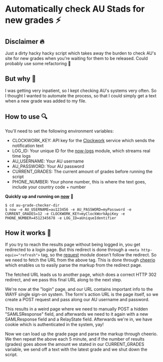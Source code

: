 # Automatically check AU Stads for new grades ⚡️

## Disclaimer 🔥
Just a dirty hacky hacky script which takes away the burden to check AU's site for new grades when you're waiting for them to be released. Could probably use some refactoring 🙈


## But why  👀
I was getting very inpatient, so I kept checking AU's systems very often.
So I thought I wanted to automate the process, so that I could simply get a text when a new grade was added to my file.

## How to use 🔍
You'll need to set the following environment variables:
- CLOCKWORK_KEY: API key for the [Clockwork](https://www.clockworksms.com/) service which sends the notification text
- LOG_ID: Your unique ID for the [now-logs](https://logs.now.sh/) module, which streams real time logs
- AU_USERNAME: Your AU username
- AU_PASSWORD: Your AU password
- CURRENT_GRADES: The current amount of grades before running the script
- PHONE_NUMBER: Your phone number, this is where the text goes, include your country code + number

**Quickly up and running on [now](https://zeit.co/now)** 🚀
````
$ cd au-grade-checker-dir
$ now -e AU_USERNAME=au123456 -e AU_PASSWORD=myPassword -e CURRENT_GRADES=12 -e CLOCKWORK_KEY=myClockWorkApiKey -e PHONE_NUMBER=4512345678 -e LOG_ID=aUniqueIdentifier
````

## How it works 💪
If you try to reach the results page without being logged in, you get redirected to a login page.
But this redirect is done through a `<meta http-equiv="refresh">` tag, so the [request](https://github.com/request/request) module doesn't follow the redirect.
So we need to fetch the URL from the above tag. This is done through [cheerio](https://github.com/cheeriojs/cheerio) which enables us to easily parse the markup from the redirect page.

The fetched URL leads us to another page, which does a correct HTTP 302 redirect, and we pass this final URL along to the next step.

We're now at the "login" page, and our URL contains important info to the WAYF single sign-on system.
The form's action URL is the page itself, so we create a POST request and pass along our AU username and password.

This results in a weird page where we need to manually POST a hidden "SAMLSResponse" field, and afterwards we need to it again with a new SAMLResponse field and a RelayState field.
Afterwards we're in, we have cookie which is authenticated in the system, yay!

Now we can load up the grade page and parse the markup through cheerio.
We then repeat the above each 5 minute, and if the number of results (grades) goes above the amount we stated in our CURRENT_GRADES variable, we send off a text with the latest grade and we shut down the script.
